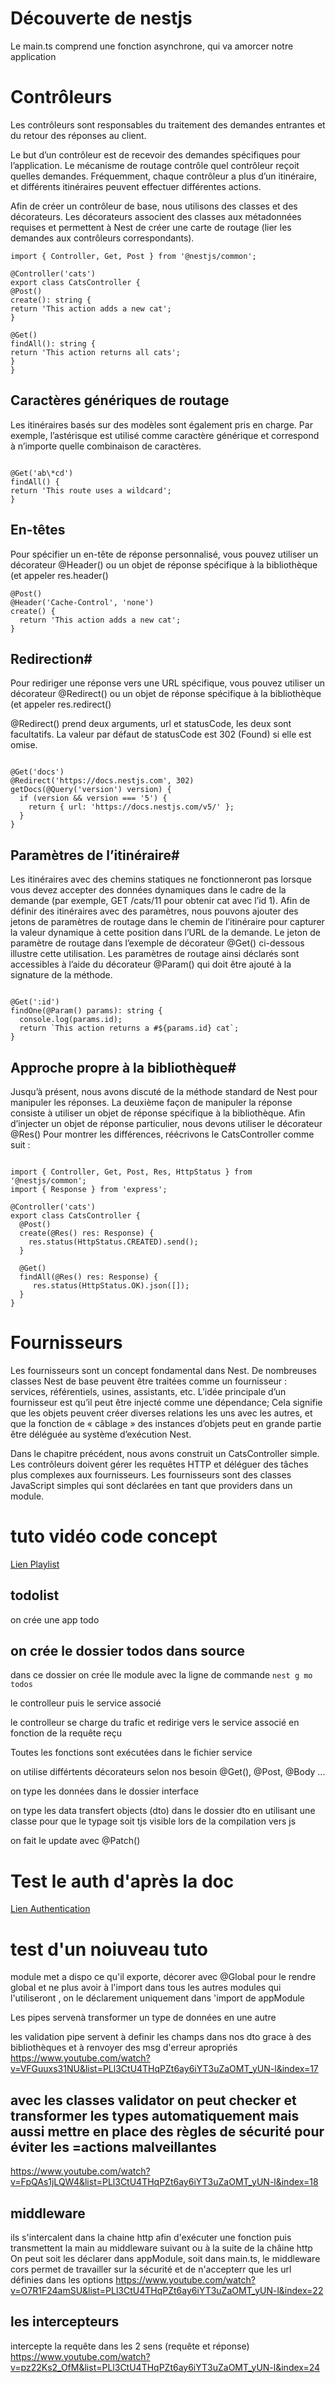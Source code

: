 # Découverte de nestjs

Le main.ts comprend une fonction asynchrone, qui va amorcer notre application

# Contrôleurs

Les contrôleurs sont responsables du traitement des demandes entrantes et du retour des réponses au client.

Le but d’un contrôleur est de recevoir des demandes spécifiques pour l’application. Le mécanisme de routage contrôle quel contrôleur reçoit quelles demandes. Fréquemment, chaque contrôleur a plus d’un itinéraire, et différents itinéraires peuvent effectuer différentes actions.

Afin de créer un contrôleur de base, nous utilisons des classes et des décorateurs. Les décorateurs associent des classes aux métadonnées requises et permettent à Nest de créer une carte de routage (lier les demandes aux contrôleurs correspondants).

```
import { Controller, Get, Post } from '@nestjs/common';

@Controller('cats')
export class CatsController {
@Post()
create(): string {
return 'This action adds a new cat';
}

@Get()
findAll(): string {
return 'This action returns all cats';
}
}
```

## Caractères génériques de routage

Les itinéraires basés sur des modèles sont également pris en charge. Par exemple, l’astérisque est utilisé comme caractère générique et correspond à n’importe quelle combinaison de caractères.

```

@Get('ab\*cd')
findAll() {
return 'This route uses a wildcard';
}
```

## En-têtes

Pour spécifier un en-tête de réponse personnalisé, vous pouvez utiliser un décorateur @Header() ou un objet de réponse spécifique à la bibliothèque (et appeler res.header()

```
@Post()
@Header('Cache-Control', 'none')
create() {
  return 'This action adds a new cat';
}
```

## Redirection#

Pour rediriger une réponse vers une URL spécifique, vous pouvez utiliser un décorateur @Redirect() ou un objet de réponse spécifique à la bibliothèque (et appeler res.redirect()

@Redirect() prend deux arguments, url et statusCode, les deux sont facultatifs. La valeur par défaut de statusCode est 302 (Found) si elle est omise.

```

@Get('docs')
@Redirect('https://docs.nestjs.com', 302)
getDocs(@Query('version') version) {
  if (version && version === '5') {
    return { url: 'https://docs.nestjs.com/v5/' };
  }
}

```

## Paramètres de l’itinéraire#

Les itinéraires avec des chemins statiques ne fonctionneront pas lorsque vous devez accepter des données dynamiques dans le cadre de la demande (par exemple, GET /cats/11 pour obtenir cat avec l’id 1). Afin de définir des itinéraires avec des paramètres, nous pouvons ajouter des jetons de paramètres de routage dans le chemin de l’itinéraire pour capturer la valeur dynamique à cette position dans l’URL de la demande. Le jeton de paramètre de routage dans l’exemple de décorateur @Get() ci-dessous illustre cette utilisation. Les paramètres de routage ainsi déclarés sont accessibles à l’aide du décorateur @Param() qui doit être ajouté à la signature de la méthode.

```

@Get(':id')
findOne(@Param() params): string {
  console.log(params.id);
  return `This action returns a #${params.id} cat`;
}
```

## Approche propre à la bibliothèque#

Jusqu’à présent, nous avons discuté de la méthode standard de Nest pour manipuler les réponses. La deuxième façon de manipuler la réponse consiste à utiliser un objet de réponse spécifique à la bibliothèque. Afin d’injecter un objet de réponse particulier, nous devons utiliser le décorateur @Res() Pour montrer les différences, réécrivons le CatsController comme suit :

```

import { Controller, Get, Post, Res, HttpStatus } from '@nestjs/common';
import { Response } from 'express';

@Controller('cats')
export class CatsController {
  @Post()
  create(@Res() res: Response) {
    res.status(HttpStatus.CREATED).send();
  }

  @Get()
  findAll(@Res() res: Response) {
     res.status(HttpStatus.OK).json([]);
  }
}

```

# Fournisseurs

Les fournisseurs sont un concept fondamental dans Nest. De nombreuses classes Nest de base peuvent être traitées comme un fournisseur : services, référentiels, usines, assistants, etc. L’idée principale d’un fournisseur est qu’il peut être injecté comme une dépendance; Cela signifie que les objets peuvent créer diverses relations les uns avec les autres, et que la fonction de « câblage » des instances d’objets peut en grande partie être déléguée au système d’exécution Nest.

Dans le chapitre précédent, nous avons construit un CatsController simple. Les contrôleurs doivent gérer les requêtes HTTP et déléguer des tâches plus complexes aux fournisseurs. Les fournisseurs sont des classes JavaScript simples qui sont déclarées en tant que providers dans un module.

# tuto vidéo code concept

<a href="https://www.youtube.com/playlist?list=PLs_WqGRq69UiSaXX85NRUX4rkeiNP3K6l" target="blank">Lien Playlist</a>

## todolist

on crée une app todo

## on crée le dossier todos dans source

dans ce dossier on crée lle module avec la ligne de commande `nest g mo todos`

le controlleur puis le service associé

le controlleur se charge du trafic et redirige vers le service associé en fonction de la requête reçu

Toutes les fonctions sont exécutées dans le fichier service

on utilise différtents décorateurs selon nos besoin @Get(), @Post, @Body ...

on type les données dans le dossier interface

on type les data transfert objects (dto) dans le dossier dto en utilisant une classe pour que le typage soit tjs visible lors de la compilation vers js

on fait le update avec @Patch()

# Test le auth d'après la doc

<a href="https://docs.nestjs.com/security/authentication">Lien Authentication</a>

# test d'un noiuveau tuto 

module met a dispo ce qu'il exporte, décorer avec @Global pour le rendre global et ne plus avoir à l'import dans tous les autres modules qui l'utiliseront ,
on le déclarement uniquement dans 'import de appModule

Les pipes servenà transformer un type de données en une autre 

les validation pipe servent à definir les champs dans nos dto grace à des bibliothèques et à renvoyer des msg d'erreur apropriés
https://www.youtube.com/watch?v=VFGuuxs31NU&list=PLl3CtU4THqPZt6ay6iYT3uZaOMT_yUN-l&index=17

## avec les classes validator on peut checker et transformer les types automatiquement mais aussi mettre en place des règles de sécurité pour éviter les =actions malveillantes 

https://www.youtube.com/watch?v=FpQAs1jLQW4&list=PLl3CtU4THqPZt6ay6iYT3uZaOMT_yUN-l&index=18

## middleware 

ils s'intercalent dans la chaine http afin d'exécuter une fonction puis transmettent la main au middleware suivant ou à la suite de la châine http
On peut soit les déclarer dans appModule, soit dans main.ts, le middleware cors permet de travailler sur la sécurité et de n'accepterr que les url définies dans les options
https://www.youtube.com/watch?v=O7R1F24amSU&list=PLl3CtU4THqPZt6ay6iYT3uZaOMT_yUN-l&index=22
## les intercepteurs 
intercepte la requête dans les 2 sens (requête et réponse)
https://www.youtube.com/watch?v=pz22Ks2_OfM&list=PLl3CtU4THqPZt6ay6iYT3uZaOMT_yUN-l&index=24

